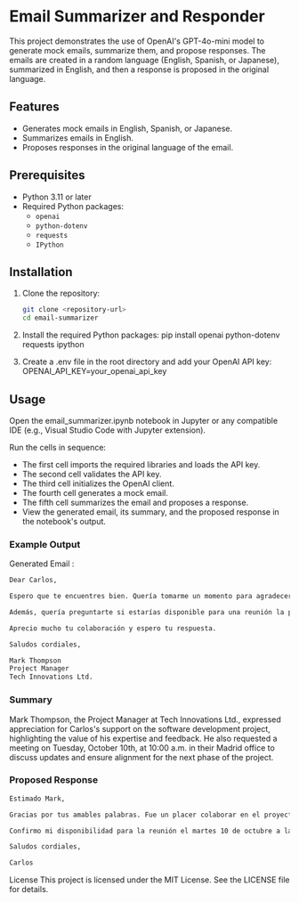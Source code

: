# Email Summarizer and Responder

This project demonstrates the use of OpenAI's GPT-4o-mini model to generate mock emails, summarize them, and propose responses. The emails are created in a random language (English, Spanish, or Japanese), summarized in English, and then a response is proposed in the original language.

## Features

- Generates mock emails in English, Spanish, or Japanese.
- Summarizes emails in English.
- Proposes responses in the original language of the email.

## Prerequisites

- Python 3.11 or later
- Required Python packages:
  - `openai`
  - `python-dotenv`
  - `requests`
  - `IPython`

## Installation

1. Clone the repository:
   ```bash
   git clone <repository-url>
   cd email-summarizer

2. Install the required Python packages:
pip install openai python-dotenv requests ipython


 3. Create a .env file in the root directory and add your OpenAI API key:
 OPENAI_API_KEY=your_openai_api_key

## Usage
Open the email_summarizer.ipynb notebook in Jupyter or any compatible IDE (e.g., Visual Studio Code with Jupyter extension).

Run the cells in sequence:

- The first cell imports the required libraries and loads the API key.
- The second cell validates the API key.
- The third cell initializes the OpenAI client.
- The fourth cell generates a mock email.
- The fifth cell summarizes the email and proposes a response.
- View the generated email, its summary, and the proposed response in the notebook's output.


### Example Output

Generated Email : 

``` bash
Dear Carlos,

Espero que te encuentres bien. Quería tomarme un momento para agradecerte por tu apoyo en el proyecto de desarrollo de software que hemos estado ejecutando. Tu experiencia fue invaluable y los comentarios que proporcionaste al equipo realmente marcaron la diferencia.

Además, quería preguntarte si estarías disponible para una reunión la próxima semana, el martes 10 de octubre, a las 10:00 a.m. en nuestra oficina de Madrid. Me gustaría discutir algunas actualizaciones y asegurarme de que todos estemos alineados antes de la próxima fase del proyecto.

Aprecio mucho tu colaboración y espero tu respuesta.

Saludos cordiales,

Mark Thompson  
Project Manager  
Tech Innovations Ltd.
```

### Summary
Mark Thompson, the Project Manager at Tech Innovations Ltd., expressed appreciation for Carlos's support on the software development project, highlighting the value of his expertise and feedback. He also requested a meeting on Tuesday, October 10th, at 10:00 a.m. in their Madrid office to discuss updates and ensure alignment for the next phase of the project.


### Proposed Response

``` bash
Estimado Mark,

Gracias por tus amables palabras. Fue un placer colaborar en el proyecto. 

Confirmo mi disponibilidad para la reunión el martes 10 de octubre a las 10:00 a.m. en la oficina de Madrid. Espero con interés discutir las actualizaciones contigo.

Saludos cordiales,

Carlos
```

License
This project is licensed under the MIT License. See the LICENSE file for details. 